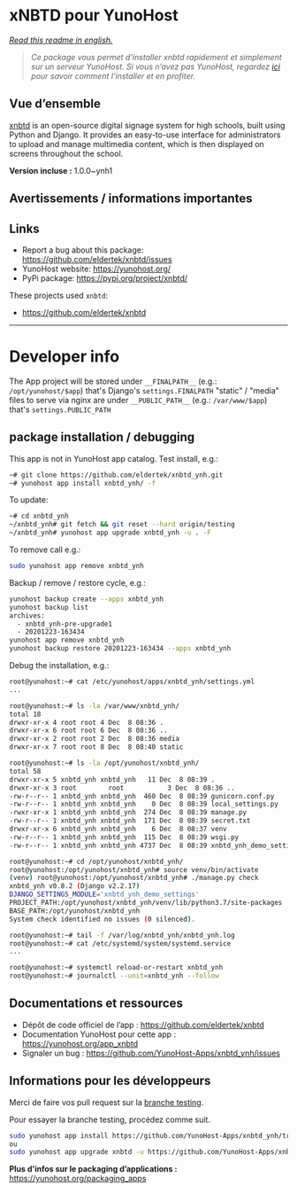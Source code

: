 <!--
N.B.: This README was automatically generated by https://github.com/YunoHost/apps/tree/master/tools/README-generator
It shall NOT be edited by hand.
-->

# xNBTD pour YunoHost

*[Read this readme in english.](./README.md)*

> *Ce package vous permet d’installer xnbtd rapidement et simplement sur un serveur YunoHost.
Si vous n’avez pas YunoHost, regardez [ici](https://yunohost.org/#/install) pour savoir comment l’installer et en profiter.*

## Vue d’ensemble

[xnbtd](https://github.com/eldertek/xnbtd) is an open-source digital signage system for high schools, built using Python and Django. It provides an easy-to-use interface for administrators to upload and manage multimedia content, which is then displayed on screens throughout the school.


**Version incluse :** 1.0.0~ynh1
## Avertissements / informations importantes

## Links

* Report a bug about this package: https://github.com/eldertek/xnbtd/issues
* YunoHost website: https://yunohost.org/
* PyPi package: https://pypi.org/project/xnbtd/

These projects used `xnbtd`:

* https://github.com/eldertek/xnbtd

---

# Developer info

The App project will be stored under `__FINALPATH__` (e.g.: `/opt/yunohost/$app`) that's Django's `settings.FINALPATH`
"static" / "media" files to serve via nginx are under `__PUBLIC_PATH__` (e.g.: `/var/www/$app`) that's `settings.PUBLIC_PATH`

## package installation / debugging

This app is not in YunoHost app catalog. Test install, e.g.:
```bash
~# git clone https://github.com/eldertek/xnbtd_ynh.git
~# yunohost app install xnbtd_ynh/ -f
```
To update:
```bash
~# cd xnbtd_ynh
~/xnbtd_ynh# git fetch && git reset --hard origin/testing
~/xnbtd_ynh# yunohost app upgrade xnbtd_ynh -u . -F
```

To remove call e.g.:
```bash
sudo yunohost app remove xnbtd_ynh
```

Backup / remove / restore cycle, e.g.:
```bash
yunohost backup create --apps xnbtd_ynh
yunohost backup list
archives:
  - xnbtd_ynh-pre-upgrade1
  - 20201223-163434
yunohost app remove xnbtd_ynh
yunohost backup restore 20201223-163434 --apps xnbtd_ynh
```

Debug the installation, e.g.:
```bash
root@yunohost:~# cat /etc/yunohost/apps/xnbtd_ynh/settings.yml
...

root@yunohost:~# ls -la /var/www/xnbtd_ynh/
total 18
drwxr-xr-x 4 root root 4 Dec  8 08:36 .
drwxr-xr-x 6 root root 6 Dec  8 08:36 ..
drwxr-xr-x 2 root root 2 Dec  8 08:36 media
drwxr-xr-x 7 root root 8 Dec  8 08:40 static

root@yunohost:~# ls -la /opt/yunohost/xnbtd_ynh/
total 58
drwxr-xr-x 5 xnbtd_ynh xnbtd_ynh   11 Dec  8 08:39 .
drwxr-xr-x 3 root        root           3 Dec  8 08:36 ..
-rw-r--r-- 1 xnbtd_ynh xnbtd_ynh  460 Dec  8 08:39 gunicorn.conf.py
-rw-r--r-- 1 xnbtd_ynh xnbtd_ynh    0 Dec  8 08:39 local_settings.py
-rwxr-xr-x 1 xnbtd_ynh xnbtd_ynh  274 Dec  8 08:39 manage.py
-rw-r--r-- 1 xnbtd_ynh xnbtd_ynh  171 Dec  8 08:39 secret.txt
drwxr-xr-x 6 xnbtd_ynh xnbtd_ynh    6 Dec  8 08:37 venv
-rw-r--r-- 1 xnbtd_ynh xnbtd_ynh  115 Dec  8 08:39 wsgi.py
-rw-r--r-- 1 xnbtd_ynh xnbtd_ynh 4737 Dec  8 08:39 xnbtd_ynh_demo_settings.py

root@yunohost:~# cd /opt/yunohost/xnbtd_ynh/
root@yunohost:/opt/yunohost/xnbtd_ynh# source venv/bin/activate
(venv) root@yunohost:/opt/yunohost/xnbtd_ynh# ./manage.py check
xnbtd_ynh v0.8.2 (Django v2.2.17)
DJANGO_SETTINGS_MODULE='xnbtd_ynh_demo_settings'
PROJECT_PATH:/opt/yunohost/xnbtd_ynh/venv/lib/python3.7/site-packages
BASE_PATH:/opt/yunohost/xnbtd_ynh
System check identified no issues (0 silenced).

root@yunohost:~# tail -f /var/log/xnbtd_ynh/xnbtd_ynh.log
root@yunohost:~# cat /etc/systemd/system/systemd.service
...

root@yunohost:~# systemctl reload-or-restart xnbtd_ynh
root@yunohost:~# journalctl --unit=xnbtd_ynh --follow
```

## Documentations et ressources

* Dépôt de code officiel de l’app : <https://github.com/eldertek/xnbtd>
* Documentation YunoHost pour cette app : <https://yunohost.org/app_xnbtd>
* Signaler un bug : <https://github.com/YunoHost-Apps/xnbtd_ynh/issues>

## Informations pour les développeurs

Merci de faire vos pull request sur la [branche testing](https://github.com/YunoHost-Apps/xnbtd_ynh/tree/testing).

Pour essayer la branche testing, procédez comme suit.

``` bash
sudo yunohost app install https://github.com/YunoHost-Apps/xnbtd_ynh/tree/testing --debug
ou
sudo yunohost app upgrade xnbtd -u https://github.com/YunoHost-Apps/xnbtd_ynh/tree/testing --debug
```

**Plus d’infos sur le packaging d’applications :** <https://yunohost.org/packaging_apps>